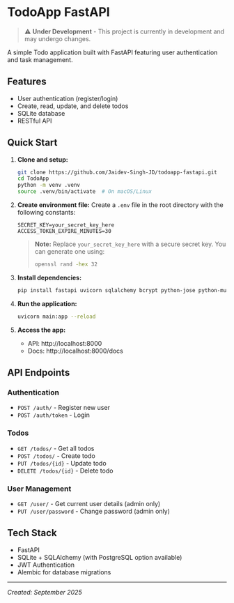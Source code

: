 # TodoApp FastAPI

> ⚠️ **Under Development** - This project is currently in development and may undergo changes.

A simple Todo application built with FastAPI featuring user authentication and task management.

## Features

- User authentication (register/login)
- Create, read, update, and delete todos
- SQLite database
- RESTful API

## Quick Start

1. **Clone and setup:**
   ```bash
   git clone https://github.com/Jaidev-Singh-JD/todoapp-fastapi.git
   cd TodoApp
   python -m venv .venv
   source .venv/bin/activate  # On macOS/Linux
   ```

2. **Create environment file:**
   Create a `.env` file in the root directory with the following constants:
   ```env
   SECRET_KEY=your_secret_key_here
   ACCESS_TOKEN_EXPIRE_MINUTES=30
   ```
   > **Note:** Replace `your_secret_key_here` with a secure secret key. You can generate one using:
   > ```bash
   > openssl rand -hex 32
   > ```

3. **Install dependencies:**
   ```bash
   pip install fastapi uvicorn sqlalchemy bcrypt python-jose python-multipart
   ```

4. **Run the application:**
   ```bash
   uvicorn main:app --reload
   ```

5. **Access the app:**
   - API: http://localhost:8000
   - Docs: http://localhost:8000/docs

## API Endpoints

### Authentication
- `POST /auth/` - Register new user
- `POST /auth/token` - Login

### Todos
- `GET /todos/` - Get all todos
- `POST /todos/` - Create todo
- `PUT /todos/{id}` - Update todo
- `DELETE /todos/{id}` - Delete todo

### User Management
- `GET /user/` - Get current user details (admin only)
- `PUT /user/password` - Change password (admin only)

## Tech Stack

- FastAPI
- SQLite + SQLAlchemy (with PostgreSQL option available)
- JWT Authentication
- Alembic for database migrations

---
*Created: September 2025*